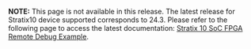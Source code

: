 **NOTE:** This page is not available in this release. The latest release for Stratix10 device  supported corresponds to 24.3. Please refer to the following page to access the latest documentation: [Stratix 10 SoC FPGA Remote Debug Example](https://altera-fpga.github.io/rel-24.3/embedded-designs/stratix-10/sx/soc/remote-debug/ug-remote-debug-s10sx-soc/).

